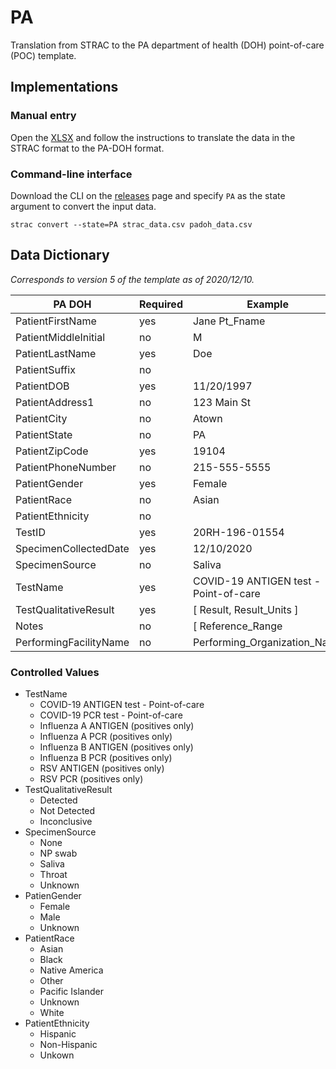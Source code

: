 # PA

Translation from STRAC to the PA department of health (DOH) point-of-care (POC) template.

## Implementations

### Manual entry

Open the [XLSX](./padoh_covid19_poc_template.xlsx) and follow the instructions to translate the data in the STRAC format to the PA-DOH format.

### Command-line interface

Download the CLI on the [releases](https://github.com/chop-dbhi/strac) page and specify `PA` as the state argument to convert the input data.

```
strac convert --state=PA strac_data.csv padoh_data.csv
```

## Data Dictionary

*Corresponds to version 5 of the template as of 2020/12/10.*

PA DOH | Required | Example | STRAC Field
-------|----------|---------|-------
PatientFirstName | yes | Jane Pt_Fname
PatientMiddleInitial | no | M | Pt_Middle_Initial
PatientLastName | yes | Doe | Pt_Lname
PatientSuffix | no | |
PatientDOB | yes | 11/20/1997 | Date_of_Birth
PatientAddress1 | no | 123 Main St | Pt_Str
PatientCity |  no | Atown | Pt_City
PatientState | no | PA | Pt_ST
PatientZipCode | yes | 19104 | Pt_Zip
PatientPhoneNumber | no | 215-555-5555 | Pt_Phone
PatientGender |  yes | Female | Pt_Sex
PatientRace | no | Asian | Pt_Race
PatientEthnicity | no | | Pt_Ethnicity
TestID | yes | 20RH-196-01554 |
SpecimenCollectedDate | yes | 12/10/2020 |
SpecimenSource | no | Saliva |
TestName | yes | COVID-19 ANTIGEN test - Point-of-care | Ordered_Test_Name
TestQualitativeResult | yes | [ Result, Result_Units ]
Notes | no | [ Reference_Range
PerformingFacilityName | no | Performing_Organization_Name

### Controlled Values

- TestName
  - COVID-19 ANTIGEN test - Point-of-care
  - COVID-19 PCR test - Point-of-care
  - Influenza A ANTIGEN (positives only)
  - Influenza A PCR (positives only)
  - Influenza B ANTIGEN (positives only)
  - Influenza B PCR (positives only)
  - RSV ANTIGEN (positives only)
  - RSV PCR (positives only)
- TestQualitativeResult
  - Detected
  - Not Detected
  - Inconclusive
- SpecimenSource
  - None
  - NP swab
  - Saliva
  - Throat
  - Unknown
- PatienGender
  - Female
  - Male
  - Unknown
- PatientRace
  - Asian
  - Black
  - Native America
  - Other
  - Pacific Islander
  - Unknown
  - White
- PatientEthnicity
  - Hispanic
  - Non-Hispanic
  - Unkown
